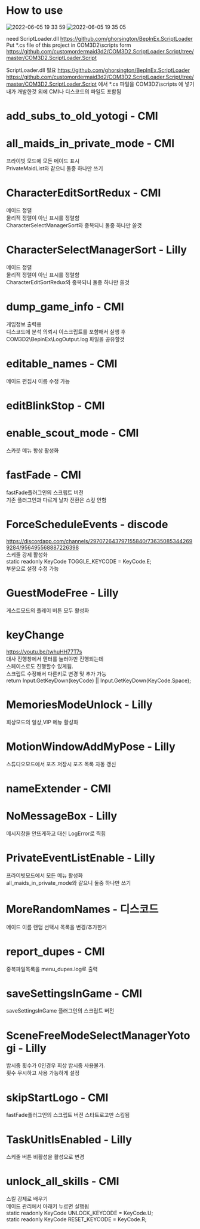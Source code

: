 # How to use


![2022-06-05 19 33 59](https://user-images.githubusercontent.com/20321215/172046494-9542907b-a6bb-4bcc-a987-73bdc1dce293.png)
![2022-06-05 19 35 05](https://user-images.githubusercontent.com/20321215/172046498-6cbdc20d-e8cc-4f27-b022-e59fc04b138e.png)


need ScriptLoader.dll https://github.com/ghorsington/BepInEx.ScriptLoader  
Put *.cs file of this project in COM3D2\scripts form https://github.com/customordermaid3d2/COM3D2.ScriptLoader.Script/tree/master/COM3D2.ScriptLoader.Script  
  
ScriptLoader.dll 필요 https://github.com/ghorsington/BepInEx.ScriptLoader  
https://github.com/customordermaid3d2/COM3D2.ScriptLoader.Script/tree/master/COM3D2.ScriptLoader.Script 에서 *.cs 파일을 COM3D2\scripts 에 넣기  
내가 개발한것 외에 CMI나 디스코드의 파일도 포함됨  


# add_subs_to_old_yotogi - CMI  


# all_maids_in_private_mode - CMI 

프라이빗 모드에 모든 메이드 표시  
PrivateMaidList와 같으니 둘중 하나만 쓰기

# CharacterEditSortRedux - CMI 

메이드 정렬  
물리적 정렬이 아닌 표시를 정렬함  
CharacterSelectManagerSort와 중복되니 둘중 하나만 쓸것  


# CharacterSelectManagerSort - Lilly   

메이드 정렬  
물리적 정렬이 아닌 표시를 정렬함  
CharacterEditSortRedux와 중복되니 둘중 하나만 쓸것  


# dump_game_info - CMI

게임정보 출력용  
디스코드에 분석 의뢰시 이스크립트를 포함해서 실행 후 
COM3D2\BepinEx\LogOutput.log  파일을 공유할것  


# editable_names - CMI 

메이드 편집시 이름 수정 가능  


# editBlinkStop - CMI


# enable_scout_mode - CMI

스카웃 메뉴 항상 활성화  


# fastFade - CMI  

fastFade플러그인의 스크립트 버전  
기존 플러그인과 다르게 날자 전환은 스킾 안함  


# ForceScheduleEvents - discode

https://discordapp.com/channels/297072643797155840/736350853442699284/956495568887226398  
스케줄 강제 활성화  
static readonly KeyCode TOGGLE_KEYCODE = KeyCode.E;  
부분으로 설정 수정 가능


# GuestModeFree - Lilly

게스트모드의 플레이 버튼 모두 활성화  


# keyChange

https://youtu.be/twhuHH77T7s  
대사 진행창에서 앤터를 눌러야만 진행되는데  
스페이스로도 진행할수 있게됨.  
스크립트 수정해서 다른키로 변경 및 추가 가능  
return Input.GetKeyDown(keyCode) || Input.GetKeyDown(KeyCode.Space);  


# MemoriesModeUnlock - Lilly

회상모드의 일상,VIP 메뉴 활성화  


# MotionWindowAddMyPose - Lilly

스튜디오모드에서 포즈 저장시 포즈 목록 자동 갱신  


# nameExtender - CMI


# NoMessageBox - Lilly

메시지창을 안뜨게하고 대신 LogError로 찍힘  


# PrivateEventListEnable - Lilly

프라이빗모드에서 모든 메뉴 활성화  
all_maids_in_private_mode와 같으니 둘중 하나만 쓰기  


# MoreRandomNames - 디스코드

메이드 이름 랜덤 선택시 목록을 변경/추가한거  


# report_dupes - CMI

중복파일목록을 menu_dupes.log로 출력  


# saveSettingsInGame - CMI

saveSettingsInGame 플러그인의 스크립트 버전  


# SceneFreeModeSelectManagerYotogi - Lilly

밤시중 횟수가 0인경우 회상 밤시중 사용불가.  
횟수 무시하고 사용 가능하게 설정  


# skipStartLogo - CMI

fastFade플러그인의 스크립트 버전 스타트로고만 스킾됨  


# TaskUnitIsEnabled - Lilly

스케줄 버튼 비활성을 활성으로 변경


# unlock_all_skills - CMI

스킬 강제로 배우기  
메이드 관리에서 아래키 누르면 실행됨  
static readonly KeyCode UNLOCK_KEYCODE = KeyCode.U;  
static readonly KeyCode RESET_KEYCODE = KeyCode.R;  

